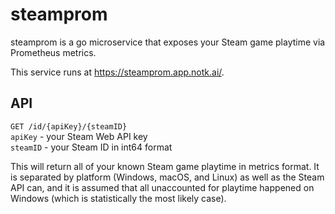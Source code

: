 # steamprom

steamprom is a go microservice that exposes your Steam game playtime via
Prometheus metrics.

This service runs at https://steamprom.app.notk.ai/.

## API

`GET /id/{apiKey}/{steamID}`  
`apiKey` - your Steam Web API key  
`steamID` - your Steam ID in int64 format

This will return all of your known Steam game playtime in metrics format. It is
separated by platform (Windows, macOS, and Linux) as well as the Steam API can,
and it is assumed that all unaccounted for playtime happened on Windows (which
is statistically the most likely case).